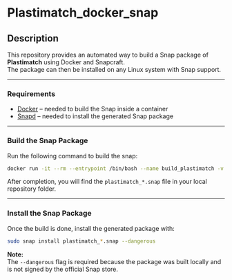 # Plastimatch_docker_snap

## Description

This repository provides an automated way to build a Snap package of **Plastimatch** using Docker and Snapcraft.  
The package can then be installed on any Linux system with Snap support.

---

### Requirements

- [Docker](https://docs.docker.com/engine/) – needed to build the Snap inside a container
- [Snapd](https://snapcraft.io/docs/installing-snapd) – needed to install the generated Snap package

---

### Build the Snap Package

Run the following command  to build the snap:

```bash
docker run -it --rm --entrypoint /bin/bash --name build_plastimatch -v $PWD:/build -w /build ghcr.io/canonical/snapcraft:8_core24 /build/build_snap.sh
```

After completion, you will find the `plastimatch_*.snap` file in your local repository folder.

---

### Install the Snap Package

Once the build is done, install the generated package with:

```bash
sudo snap install plastimatch_*.snap --dangerous
```

**Note:**  
The `--dangerous` flag is required because the package was built locally and is not signed by the official Snap store.


